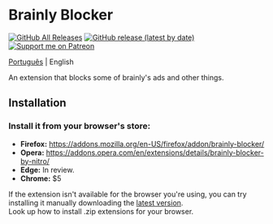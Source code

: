 # Brainly Blocker
[![GitHub All Releases](https://img.shields.io/github/downloads/nitrog0d/brainly-blocker/total?style=for-the-badge)](https://github.com/nitrog0d/brainly-blocker/releases)
[![GitHub release (latest by date)](https://img.shields.io/github/v/release/nitrog0d/brainly-blocker?style=for-the-badge)](https://github.com/nitrog0d/brainly-blocker/releases/latest)
[![Support me on Patreon](https://img.shields.io/badge/dynamic/json?url=https%3A%2F%2Fwww.patreon.com%2Fapi%2Fcampaigns%2F1177520&query=data.attributes.patron_count&suffix=%20Patrons&color=FF5441&label=Patreon&logo=Patreon&logoColor=FF5441&style=for-the-badge)](https://patreon.com/nitrog0d)  

[Português](https://github.com/nitrog0d/brainly-blocker) | English

An extension that blocks some of brainly's ads and other things.

## Installation

### Install it from your browser's store:
* **Firefox:** https://addons.mozilla.org/en-US/firefox/addon/brainly-blocker/  
* **Opera:** https://addons.opera.com/en/extensions/details/brainly-blocker-by-nitro/  
* **Edge:** In review.  
* **Chrome:** $5

If the extension isn't available for the browser you're using, you can try installing it manually downloading the [latest version](https://github.com/nitrog0d/brainly-blocker/releases/latest).  
Look up how to install .zip extensions for your browser.
